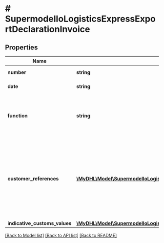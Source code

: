 # # SupermodelIoLogisticsExpressExportDeclarationInvoice

## Properties

Name | Type | Description | Notes
------------ | ------------- | ------------- | -------------
**number** | **string** | Please enter commercial invoice number |
**date** | **string** | Please enter commercial invoice date |
**function** | **string** | Please provide the purpose was the document details captured and are planned to be used. Note: export and import is only applicable for approve Sale In Transit customers |
**customer_references** | [**\MyDHL\Model\SupermodelIoLogisticsExpressExportDeclarationInvoiceCustomerReferencesInner[]**](SupermodelIoLogisticsExpressExportDeclarationInvoiceCustomerReferencesInner.md) | Please provide the customer references at invoice level.   Note: customerReference/0/value with typeCode &#39;CU&#39; is mandatory if using POST method and no shipmentTrackingNumber is provided in request. It is recommended to provide less than 20 customer references of &#39;MRN&#39; type code | [optional]
**indicative_customs_values** | [**\MyDHL\Model\SupermodelIoLogisticsExpressExportDeclarationInvoiceIndicativeCustomsValues**](SupermodelIoLogisticsExpressExportDeclarationInvoiceIndicativeCustomsValues.md) |  | [optional]

[[Back to Model list]](../../README.md#models) [[Back to API list]](../../README.md#endpoints) [[Back to README]](../../README.md)
